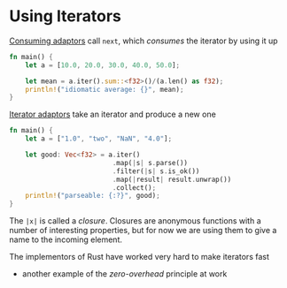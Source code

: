 # Using Iterators

<u>Consuming adaptors</u> call `next`, which _consumes_ the iterator by using it up

```rust
fn main() {
    let a = [10.0, 20.0, 30.0, 40.0, 50.0];

    let mean = a.iter().sum::<f32>()/(a.len() as f32);
    println!("idiomatic average: {}", mean);
}
```

<u>Iterator adaptors</u> take an iterator and produce a new one

```rust
fn main() {
    let a = ["1.0", "two", "NaN", "4.0"];

    let good: Vec<f32> = a.iter()
                          .map(|s| s.parse())
                          .filter(|s| s.is_ok())
                          .map(|result| result.unwrap())
                          .collect();
    println!("parseable: {:?}", good);
}
```

The `|x|` is called a _closure_. Closures are anonymous functions with a number
of interesting properties, but for now we are using them to give a name to the
incoming element.

The implementors of Rust have worked very hard to make iterators fast
- another example of the _zero-overhead_ principle at work



